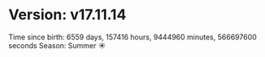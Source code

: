 # Version: v17.11.14
Time since birth: 6559 days, 157416 hours, 9444960 minutes, 566697600 seconds
Season: Summer ☀️
